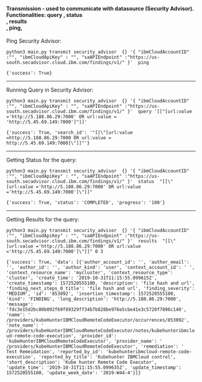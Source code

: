 #### Transmission - used to communicate with datasource (Security Advisor). Functionalities: query <query string>, status <search id>, results <search id> <offset> <length>, ping,

Ping Security Advisor: 

```
python3 main.py transmit security_advisor  {} '{ "ibmCloudAccountID" :"", "ibmCloudApiKey" : "", "saAPIEndpoint" :"https://us-south.secadvisor.cloud.ibm.com/findings/v1/" }'  ping
```

`{'success': True}`

---------------

Running Query in Security Advisor:

```
python3 main.py transmit security_advisor  {} '{ "ibmCloudAccountID" :"", "ibmCloudApiKey" : "", "saAPIEndpoint" :"https://us-south.secadvisor.cloud.ibm.com/findings/v1/" }'  query '[["[url:value ='http://5.188.86.29:7000' OR url:value = 'http://5.45.69.149:7000']"]]'
```

`{'success': True, 'search_id': '"[[\"[url:value =http://5.188.86.29:7000 OR url:value = http://5.45.69.149:7000]\"]]"'}`

---------------

Getting Status for the query: 

```
python3 main.py transmit security_advisor  {} '{ "ibmCloudAccountID" :"", "ibmCloudApiKey" : "", "saAPIEndpoint" :"https://us-south.secadvisor.cloud.ibm.com/findings/v1/" }'  status  "[[\"[url:value ='http://5.188.86.29:7000' OR url:value ='http://5.45.69.149:7000']\"]]" 
```

`{'success': True, 'status': 'COMPLETED', 'progress': '100'}`

---------------

Getting Results for the query: 

```
python3 main.py transmit security_advisor  {} '{ "ibmCloudAccountID" :"", "ibmCloudApiKey" : "", "saAPIEndpoint" :"https://us-south.secadvisor.cloud.ibm.com/findings/v1/" }'  results  "[[\"[url:value ='http://5.188.86.29:7000' OR url:value ='http://5.45.69.149:7000']\"]]" 0 3
```

`{'success': True, 'data': [{'author_account_id': '', 'author_email': '', 'author_id': '', 'author_kind': 'user', 'context_account_id': ' ', 'context_resource_name': 'mycluster', 'context_resource_type': 'cluster', 'create_time': '2019-10-31T11:15:55.099615Z', 'create_timestamp': 1572520555100, 'description': 'file hash and url', 'finding_next_steps_0_title': 'file hash and url', 'finding_severity': 'MEDIUM', 'id': '853092', 'insertion_timestamp': 1572520555100, 'kind': 'FINDING', 'long_description': 'http://5.188.86.29:7000', 'message': 'fdc3e15d2bc80b092f69f89329ff34b7b828be976e5cbe41e3c5720f7896c140', 'name': ' /providers/kubeHunterIBMCloudRemoteCodeExecutor/occurrences/853092', 'note_name': ' /providers/kubeHunterIBMCloudRemoteCodeExecutor/notes/kubehunteribmcloud-remote-code-execution', 'provider_id': 'kubeHunterIBMCloudRemoteCodeExecutor', 'provider_name': ' /providers/kubeHunterIBMCloudRemoteCodeExecutor', 'remediation': ' Test Remeidation', 'reported_by_id': 'kubehunteribmcloud-remote-code-execution', 'reported_by_title': 'Kubehunter IBMCloud control', 'short_description': 'Kube hunter Remote Code Executor', 'update_time': '2019-10-31T11:15:55.099635Z', 'update_timestamp': 1572520555100, 'update_week_date': '2019-W44-4'}]}`
